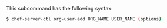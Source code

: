 This subcommand has the following syntax:

``` bash
$ chef-server-ctl org-user-add ORG_NAME USER_NAME (options)
```